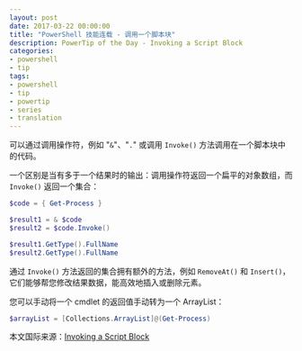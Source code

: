 ```yaml
---
layout: post
date: 2017-03-22 00:00:00
title: "PowerShell 技能连载 - 调用一个脚本块"
description: PowerTip of the Day - Invoking a Script Block
categories:
- powershell
- tip
tags:
- powershell
- tip
- powertip
- series
- translation
---
```

可以通过调用操作符，例如 "`&`"、"`.`" 或调用 `Invoke()` 方法调用在一个脚本块中的代码。

一个区别是当有多于一个结果时的输出：调用操作符返回一个扁平的对象数组，而 `Invoke()` 返回一个集合：

```powershell
$code = { Get-Process }

$result1 = & $code
$result2 = $code.Invoke()

$result1.GetType().FullName
$result2.GetType().FullName
```

通过 `Invoke()` 方法返回的集合拥有额外的方法，例如 `RemoveAt()` 和 `Insert()`，它们能够帮您修改结果数据，能高效地插入或删除元素。

您可以手动将一个 cmdlet 的返回值手动转为一个 ArrayList：

```powershell
$arrayList = [Collections.ArrayList]@(Get-Process)
```

<!--more-->
本文国际来源：[Invoking a Script Block](http://community.idera.com/powershell/powertips/b/tips/posts/invoking-a-script-block)
